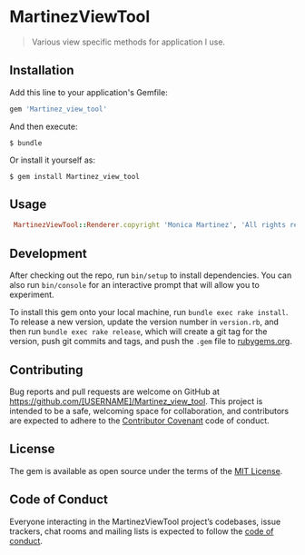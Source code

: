 # MartinezViewTool

> Various view specific methods for application I use.

## Installation

Add this line to your application's Gemfile:

```ruby
gem 'Martinez_view_tool'
```

And then execute:

    $ bundle

Or install it yourself as:

    $ gem install Martinez_view_tool

## Usage

```ruby
 MartinezViewTool::Renderer.copyright 'Monica Martinez', 'All rights reserved'
 ```
 

## Development

After checking out the repo, run `bin/setup` to install dependencies. You can also run `bin/console` for an interactive prompt that will allow you to experiment.

To install this gem onto your local machine, run `bundle exec rake install`. To release a new version, update the version number in `version.rb`, and then run `bundle exec rake release`, which will create a git tag for the version, push git commits and tags, and push the `.gem` file to [rubygems.org](https://rubygems.org).

## Contributing

Bug reports and pull requests are welcome on GitHub at https://github.com/[USERNAME]/Martinez_view_tool. This project is intended to be a safe, welcoming space for collaboration, and contributors are expected to adhere to the [Contributor Covenant](http://contributor-covenant.org) code of conduct.

## License

The gem is available as open source under the terms of the [MIT License](http://opensource.org/licenses/MIT).

## Code of Conduct

Everyone interacting in the MartinezViewTool project’s codebases, issue trackers, chat rooms and mailing lists is expected to follow the [code of conduct](https://github.com/[USERNAME]/Martinez_view_tool/blob/master/CODE_OF_CONDUCT.md).
